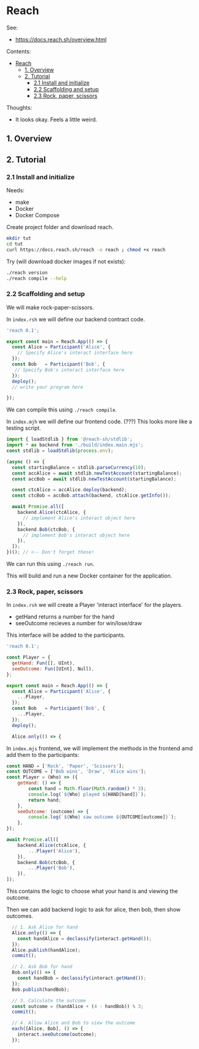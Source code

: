 # Reach

See:
* https://docs.reach.sh/overview.html

Contents:
- [Reach](#reach)
  - [1. Overview](#1-overview)
  - [2. Tutorial](#2-tutorial)
    - [2.1 Install and initialize](#21-install-and-initialize)
    - [2.2 Scaffolding and setup](#22-scaffolding-and-setup)
    - [2.3 Rock, paper, scissors](#23-rock-paper-scissors)

Thoughts:
* It looks okay. Feels a little weird.

## 1. Overview

## 2. Tutorial

### 2.1 Install and initialize

Needs:
* make
* Docker
* Docker Compose

Create project folder and download reach.
```bash
mkdir tut
cd tut
curl https://docs.reach.sh/reach -o reach ; chmod +x reach
```

Try (will download docker images if not exists):
```bash
./reach version
./reach compile --help
```

### 2.2 Scaffolding and setup

We will make rock-paper-scissors.

In `index.rsh` we will define our backend contract code.
```js
'reach 0.1';

export const main = Reach.App(() => {
  const Alice = Participant('Alice', {
    // Specify Alice's interact interface here
  });
  const Bob   = Participant('Bob', {
   // Specify Bob's interact interface here
  });
  deploy();
  // write your program here

});
```

We can compile this using `./reach compile`.

In `index.mjh` we will define our frontend code. (???) This looks more like a testing script.
```js
import { loadStdlib } from '@reach-sh/stdlib';
import * as backend from './build/index.main.mjs';
const stdlib = loadStdlib(process.env);

(async () => {
  const startingBalance = stdlib.parseCurrency(10);
  const accAlice = await stdlib.newTestAccount(startingBalance);
  const accBob = await stdlib.newTestAccount(startingBalance);

  const ctcAlice = accAlice.deploy(backend);
  const ctcBob = accBob.attach(backend, ctcAlice.getInfo());

  await Promise.all([
    backend.Alice(ctcAlice, {
      // implement Alice's interact object here
    }),
    backend.Bob(ctcBob, {
      // implement Bob's interact object here
    }),
  ]);
})(); // <-- Don't forget these!
```

We can run this using `./reach run`.

This will build and run a new Docker container for the application.

### 2.3 Rock, paper, scissors

In `index.rsh` we will create a Player 'interact interface' for the players.
* getHand returns a number for the hand
* seeOutcome recieves a number for win/lose/draw

This interface will be added to the participants.

```js
'reach 0.1';

const Player = {
  getHand: Fun([], UInt),
  seeOutcome: Fun([UInt], Null),
};

export const main = Reach.App(() => {
  const Alice = Participant('Alice', {
    ...Player,
  });
  const Bob   = Participant('Bob', {
    ...Player,
  });
  deploy();

  Alice.only(() => {
```

In `index.mjs` frontend, we will implement the methods in the frontend amd add them to the participants:
```js
const HAND = ['Rock', 'Paper', 'Scissors'];
const OUTCOME = ['Bob wins', 'Draw', 'Alice wins'];
const Player = (Who) => ({
    getHand: () => {
        const hand = Math.floor(Math.random() * 3);
        console.log(`${Who} played ${HAND[hand]}`);
        return hand;
    },
    seeOutcome: (outcome) => {
        console.log(`${Who} saw outcome ${OUTCOME[outcome]}`);
    },
});

await Promise.all([
    backend.Alice(ctcAlice, {
        ...Player('Alice'),
    }),
    backend.Bob(ctcBob, {
        ...Player('Bob'),
    }),
]);
```

This contains the logic to choose what your hand is and viewing the outcome.

Then we can add backend logic to ask for alice, then bob, then show outcomes.

```js
  // 1. Ask Alice for hand
  Alice.only(() => {
    const handAlice = declassify(interact.getHand());
  });
  Alice.publish(handAlice);
  commit();

  // 2. Ask Bob for hand
  Bob.only(() => {
    const handBob = declassify(interact.getHand());
  });
  Bob.publish(handBob);

  // 3. Calculate the outcome
  const outcome = (handAlice + (4 - handBob)) % 3;
  commit();

  // 4. Allow Alice and Bob to view the outcome
  each([Alice, Bob], () => {
    interact.seeOutcome(outcome);
  });
```

